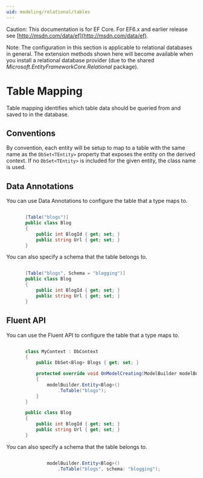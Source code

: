 ```yaml
---
uid: modeling/relational/tables
---
```

Caution: This documentation is for EF Core. For EF6.x and earlier release see [http://msdn.com/data/ef](http://msdn.com/data/ef).

Note: The configuration in this section is applicable to relational databases in general. The extension methods shown here will become available when you install a relational database provider (due to the shared *Microsoft.EntityFrameworkCore.Relational* package).

  # Table Mapping

Table mapping identifies which table data should be queried from and saved to in the database.

  ## Conventions

By convention, each entity will be setup to map to a table with the same name as the `DbSet<TEntity>` property that exposes the entity on the derived context. If no `DbSet<TEntity>` is included for the given entity, the class name is used.

  ## Data Annotations

You can use Data Annotations to configure the table that a type maps to.

<!-- literal_block {"ids": [], "source": "/Users/shirhatti/src/EntityFramework.Docs/docs/modeling/relational/Modeling/DataAnnotations/Samples/Relational/Table.cs", "classes": [], "dupnames": [], "linenos": true, "backrefs": [], "highlight_args": {"hl_lines": [1], "linenostart": 1}, "language": "c#", "names": [], "xml:space": "preserve"} -->

````c#

       [Table("blogs")]
       public class Blog
       {
           public int BlogId { get; set; }
           public string Url { get; set; }
       }

   ````

You can also specify a schema that the table belongs to.

<!-- literal_block {"ids": [], "source": "/Users/shirhatti/src/EntityFramework.Docs/docs/modeling/relational/Modeling/DataAnnotations/Samples/Relational/TableAndSchema.cs", "classes": [], "dupnames": [], "linenos": true, "backrefs": [], "highlight_args": {"hl_lines": [1], "linenostart": 1}, "language": "c#", "names": [], "xml:space": "preserve"} -->

````c#

       [Table("blogs", Schema = "blogging")]
       public class Blog
       {
           public int BlogId { get; set; }
           public string Url { get; set; }
       }

   ````

  ## Fluent API

You can use the Fluent API to configure the table that a type maps to.

<!-- literal_block {"ids": [], "source": "/Users/shirhatti/src/EntityFramework.Docs/docs/modeling/relational/Modeling/FluentAPI/Samples/Relational/Table.cs", "classes": [], "dupnames": [], "linenos": true, "backrefs": [], "highlight_args": {"hl_lines": [7, 8], "linenostart": 1}, "language": "c#", "names": [], "xml:space": "preserve"} -->

````c#

       class MyContext : DbContext
       {
           public DbSet<Blog> Blogs { get; set; }

           protected override void OnModelCreating(ModelBuilder modelBuilder)
           {
               modelBuilder.Entity<Blog>()
                   .ToTable("blogs");
           }
       }

       public class Blog
       {
           public int BlogId { get; set; }
           public string Url { get; set; }
       }

   ````

You can also specify a schema that the table belongs to.

<!-- literal_block {"ids": [], "source": "/Users/shirhatti/src/EntityFramework.Docs/docs/modeling/relational/Modeling/FluentAPI/Samples/Relational/TableAndSchema.cs", "classes": [], "dupnames": [], "linenos": true, "backrefs": [], "highlight_args": {"hl_lines": [2], "linenostart": 1}, "language": "c#", "names": [], "xml:space": "preserve"} -->

````c#

               modelBuilder.Entity<Blog>()
                   .ToTable("blogs", schema: "blogging");

   ````

